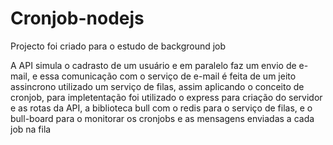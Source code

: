 # Cronjob-nodejs
Projecto foi criado para o estudo de background job

A API simula o cadrasto de um usuário e em paralelo faz um envio de e-mail, e essa comunicação com o serviço de e-mail é feita de um jeito assincrono utilizado um serviço de filas, assim aplicando o conceito de cronjob, para impletentação foi utilizado o express para criação do servidor e as rotas da API, a biblioteca bull com o redis para o serviço de filas, e o bull-board para o monitorar os cronjobs e as mensagens enviadas a cada job na fila
